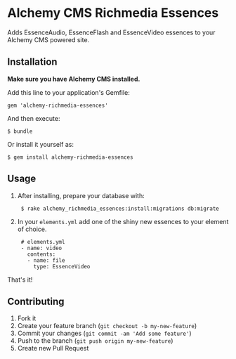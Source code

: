 # Alchemy CMS Richmedia Essences

Adds EssenceAudio, EssenceFlash and EssenceVideo essences to your Alchemy CMS powered site.

## Installation

**Make sure you have Alchemy CMS installed.**

Add this line to your application's Gemfile:

    gem 'alchemy-richmedia-essences'

And then execute:

    $ bundle

Or install it yourself as:

    $ gem install alchemy-richmedia-essences

## Usage

1. After installing, prepare your database with:

        $ rake alchemy_richmedia_essences:install:migrations db:migrate

2. In your `elements.yml` add one of the shiny new essences to your element of choice.

        # elements.yml
        - name: video
          contents:
          - name: file
            type: EssenceVideo

That's it!

## Contributing

1. Fork it
2. Create your feature branch (`git checkout -b my-new-feature`)
3. Commit your changes (`git commit -am 'Add some feature'`)
4. Push to the branch (`git push origin my-new-feature`)
5. Create new Pull Request
